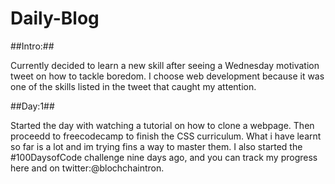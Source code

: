 # Daily-Blog

##Intro:##

 Currently decided to learn a new skill after seeing a Wednesday motivation tweet on how to tackle boredom. I choose web development because it was one of the skills listed in the tweet that caught my attention. 

##Day:1## 

Started the day with watching a tutorial on how to clone a webpage. Then proceedd to freecodecamp to finish the CSS curriculum. What i have learnt so far is a lot and im trying fins a way to master them. I also started the #100DaysofCode challenge nine days ago, and you can track my progress here and on twitter:@blochchaintron.
